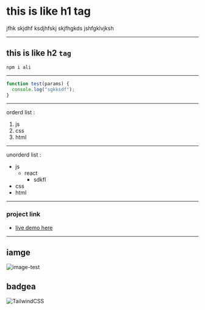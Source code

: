 # this is like h1 tag

jfhk skjdhf ksdjhfskj skjfhgkds jshfgklvjksh

---

## this is like h2 `tag`

```
npm i ali
```

---

```javascript
function test(params) {
  console.log("sgkksdf");
}
```

---

orderd list :

1.  js
2.  css
3.  html

---

unorderd list :

- js
  - react
    - sdkfl
- css
- html

---

### project link

- [ live demo here](https://alirezastee.github.io/firstpro/)

---

## iamge

![image-test](https://i.cloudup.com/zfY6lL7eFa-3000x3000.png)


## badgea 
![TailwindCSS](https://img.shields.io/badge/tailwindcss-%2338B2AC.svg?style=for-the-badge&logo=tailwind-css&logoColor=white)